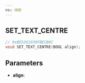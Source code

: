 ```yaml
---
ns: HUD
---
```

## SET_TEXT_CENTRE

```c
// 0xBE5261939FBECB8C
void SET_TEXT_CENTRE(BOOL align);
```

## Parameters
* **align**:
